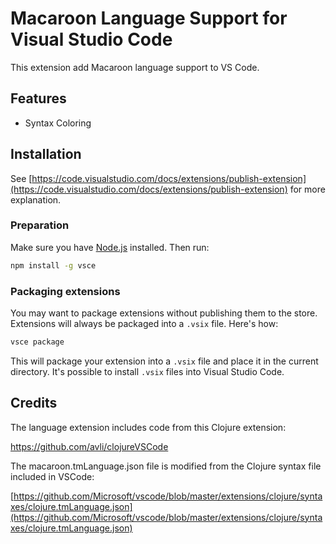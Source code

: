 # Macaroon Language Support for Visual Studio Code

This extension add Macaroon language support to VS Code.

## Features

* Syntax Coloring

## Installation

See [https://code.visualstudio.com/docs/extensions/publish-extension](https://code.visualstudio.com/docs/extensions/publish-extension) for more explanation.

### Preparation

Make sure you have [Node.js](https://nodejs.org/) installed. Then run:

```bash
npm install -g vsce
```

### Packaging extensions

You may want to package extensions without publishing them to the store. Extensions will always be packaged into a `.vsix` file. Here's how:

```bash
vsce package
```

This will package your extension into a `.vsix` file and place it in the current directory. It's possible to install `.vsix` files into Visual Studio Code.

## Credits

The language extension includes code from this Clojure extension:

https://github.com/avli/clojureVSCode

The macaroon.tmLanguage.json file is modified from the Clojure syntax file included in VSCode:

[https://github.com/Microsoft/vscode/blob/master/extensions/clojure/syntaxes/clojure.tmLanguage.json](https://github.com/Microsoft/vscode/blob/master/extensions/clojure/syntaxes/clojure.tmLanguage.json)